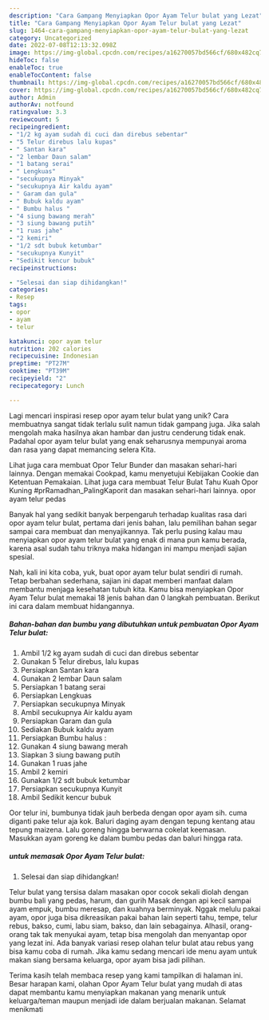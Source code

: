 ```yaml
---
description: "Cara Gampang Menyiapkan Opor Ayam Telur bulat yang Lezat"
title: "Cara Gampang Menyiapkan Opor Ayam Telur bulat yang Lezat"
slug: 1464-cara-gampang-menyiapkan-opor-ayam-telur-bulat-yang-lezat
category: Uncategorized
date: 2022-07-08T12:13:32.098Z
image: https://img-global.cpcdn.com/recipes/a16270057bd566cf/680x482cq70/opor-ayam-telur-bulat-foto-resep-utama.jpg
hideToc: false
enableToc: true
enableTocContent: false
thumbnail: https://img-global.cpcdn.com/recipes/a16270057bd566cf/680x482cq70/opor-ayam-telur-bulat-foto-resep-utama.jpg
cover: https://img-global.cpcdn.com/recipes/a16270057bd566cf/680x482cq70/opor-ayam-telur-bulat-foto-resep-utama.jpg
author: Admin
authorAv: notfound
ratingvalue: 3.3
reviewcount: 5
recipeingredient:
- "1/2 kg ayam sudah di cuci dan direbus sebentar"
- "5 Telur direbus lalu kupas"
- " Santan kara"
- "2 lembar Daun salam"
- "1 batang serai"
- " Lengkuas"
- "secukupnya Minyak"
- "secukupnya Air kaldu ayam"
- " Garam dan gula"
- " Bubuk kaldu ayam"
- " Bumbu halus "
- "4 siung bawang merah"
- "3 siung bawang putih"
- "1 ruas jahe"
- "2 kemiri"
- "1/2 sdt bubuk ketumbar"
- "secukupnya Kunyit"
- "Sedikit kencur bubuk"
recipeinstructions:

- "Selesai dan siap dihidangkan!"
categories:
- Resep
tags:
- opor
- ayam
- telur

katakunci: opor ayam telur 
nutrition: 202 calories
recipecuisine: Indonesian
preptime: "PT27M"
cooktime: "PT39M"
recipeyield: "2"
recipecategory: Lunch

---
```





Lagi mencari inspirasi resep opor ayam telur bulat yang unik? Cara membuatnya sangat tidak terlalu sulit namun tidak gampang juga. Jika salah mengolah maka hasilnya akan hambar dan justru cenderung tidak enak. Padahal opor ayam telur bulat yang enak seharusnya mempunyai aroma dan rasa yang dapat memancing selera Kita.





Lihat juga cara membuat Opor Telur Bunder dan masakan sehari-hari lainnya. Dengan memakai Cookpad, kamu menyetujui Kebijakan Cookie dan Ketentuan Pemakaian. Lihat juga cara membuat Telur Bulat Tahu Kuah Opor Kuning #prRamadhan_PalingKaporit dan masakan sehari-hari lainnya. opor ayam telur pedas

Banyak hal yang sedikit banyak berpengaruh terhadap kualitas rasa dari opor ayam telur bulat, pertama dari jenis bahan, lalu pemilihan bahan segar sampai cara membuat dan menyajikannya. Tak perlu pusing kalau mau menyiapkan opor ayam telur bulat yang enak di mana pun kamu berada, karena asal sudah tahu triknya maka hidangan ini mampu menjadi sajian spesial.






Nah, kali ini kita coba, yuk, buat opor ayam telur bulat sendiri di rumah. Tetap berbahan sederhana, sajian ini dapat memberi manfaat dalam membantu menjaga kesehatan tubuh kita. Kamu bisa menyiapkan Opor Ayam Telur bulat memakai 18 jenis bahan dan 0 langkah pembuatan. Berikut ini cara dalam membuat hidangannya.

<!--inarticleads1-->

##### Bahan-bahan dan bumbu yang dibutuhkan untuk pembuatan Opor Ayam Telur bulat:

1. Ambil 1/2 kg ayam sudah di cuci dan direbus sebentar
1. Gunakan 5 Telur direbus, lalu kupas
1. Persiapkan  Santan kara
1. Gunakan 2 lembar Daun salam
1. Persiapkan 1 batang serai
1. Persiapkan  Lengkuas
1. Persiapkan secukupnya Minyak
1. Ambil secukupnya Air kaldu ayam
1. Persiapkan  Garam dan gula
1. Sediakan  Bubuk kaldu ayam
1. Persiapkan  Bumbu halus :
1. Gunakan 4 siung bawang merah
1. Siapkan 3 siung bawang putih
1. Gunakan 1 ruas jahe
1. Ambil 2 kemiri
1. Gunakan 1/2 sdt bubuk ketumbar
1. Persiapkan secukupnya Kunyit
1. Ambil Sedikit kencur bubuk


Oor telur ini, bumbunya tidak jauh berbeda dengan opor ayam sih. cuma diganti pake telur aja kok. Baluri daging ayam dengan tepung kentang atau tepung maizena. Lalu goreng hingga berwarna cokelat keemasan. Masukkan ayam goreng ke dalam bumbu pedas dan baluri hingga rata. 

<!--inarticleads2-->

#####  untuk memasak Opor Ayam Telur bulat:


1. Selesai dan siap dihidangkan!

Telur bulat yang tersisa dalam masakan opor cocok sekali diolah dengan bumbu bali yang pedas, harum, dan gurih Masak dengan api kecil sampai ayam empuk, bumbu meresap, dan kuahnya berminyak. Nggak melulu pakai ayam, opor juga bisa dikreasikan pakai bahan lain seperti tahu, tempe, telur rebus, bakso, cumi, labu siam, bakso, dan lain sebagainya. Alhasil, orang-orang tak tak menyukai ayam, tetap bisa mengolah dan menyantap opor yang lezat ini. Ada banyak variasi resep olahan telur bulat atau rebus yang bisa kamu coba di rumah. Jika kamu sedang mencari ide menu ayam untuk makan siang bersama keluarga, opor ayam bisa jadi pilihan. 

Terima kasih telah membaca resep yang kami tampilkan di halaman ini. Besar harapan kami, olahan Opor Ayam Telur bulat yang mudah di atas dapat membantu kamu menyiapkan makanan yang menarik untuk keluarga/teman maupun menjadi ide dalam berjualan makanan. Selamat menikmati
